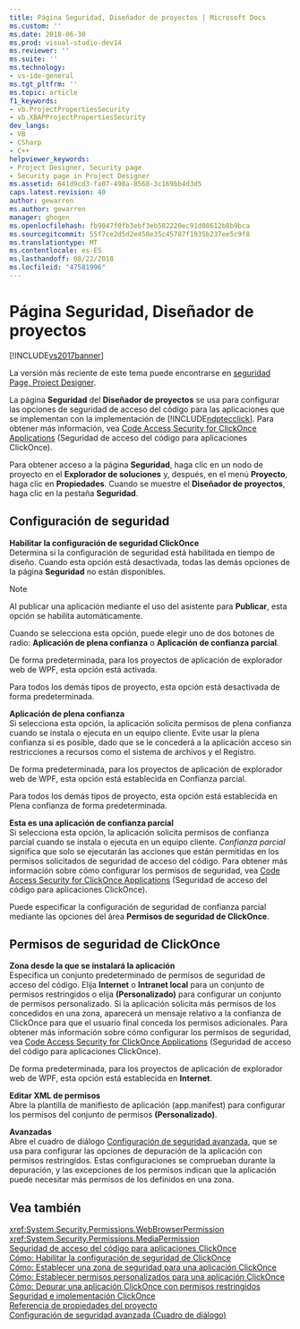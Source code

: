 ```yaml
---
title: Página Seguridad, Diseñador de proyectos | Microsoft Docs
ms.custom: ''
ms.date: 2018-06-30
ms.prod: visual-studio-dev14
ms.reviewer: ''
ms.suite: ''
ms.technology:
- vs-ide-general
ms.tgt_pltfrm: ''
ms.topic: article
f1_keywords:
- vb.ProjectPropertiesSecurity
- vb.XBAPProjectPropertiesSecurity
dev_langs:
- VB
- CSharp
- C++
helpviewer_keywords:
- Project Designer, Security page
- Security page in Project Designer
ms.assetid: 641d9cd3-fa07-498a-8568-3c169bb4d3d5
caps.latest.revision: 40
author: gewarren
ms.author: gewarren
manager: ghogen
ms.openlocfilehash: fb9047f0fb3ebf3eb582220ec91d08612b8b9bca
ms.sourcegitcommit: 55f7ce2d5d2e458e35c45787f1935b237ee5c9f8
ms.translationtype: MT
ms.contentlocale: es-ES
ms.lasthandoff: 08/22/2018
ms.locfileid: "47581996"
---
```

# <a name="security-page-project-designer"></a>Página Seguridad, Diseñador de proyectos
[!INCLUDE[vs2017banner](../../includes/vs2017banner.md)]

La versión más reciente de este tema puede encontrarse en [seguridad Page, Project Designer](https://docs.microsoft.com/visualstudio/ide/reference/security-page-project-designer).  
  
  
La página **Seguridad** del **Diseñador de proyectos** se usa para configurar las opciones de seguridad de acceso del código para las aplicaciones que se implementan con la implementación de [!INCLUDE[ndptecclick](../../includes/ndptecclick-md.md)]. Para obtener más información, vea [Code Access Security for ClickOnce Applications](../../deployment/code-access-security-for-clickonce-applications.md) (Seguridad de acceso del código para aplicaciones ClickOnce).  
  
 Para obtener acceso a la página **Seguridad**, haga clic en un nodo de proyecto en el **Explorador de soluciones** y, después, en el menú **Proyecto**, haga clic en **Propiedades**. Cuando se muestre el **Diseñador de proyectos**, haga clic en la pestaña **Seguridad**.  
  
## <a name="security-settings"></a>Configuración de seguridad  
 **Habilitar la configuración de seguridad ClickOnce**  
 Determina si la configuración de seguridad está habilitada en tiempo de diseño. Cuando esta opción está desactivada, todas las demás opciones de la página **Seguridad** no están disponibles.  
  
> [!NOTE]
>  Al publicar una aplicación mediante el uso del asistente para **Publicar**, esta opción se habilita automáticamente.  
  
 Cuando se selecciona esta opción, puede elegir uno de dos botones de radio: **Aplicación de plena confianza** o **Aplicación de confianza parcial**.  
  
 De forma predeterminada, para los proyectos de aplicación de explorador web de WPF, esta opción está activada.  
  
 Para todos los demás tipos de proyecto, esta opción está desactivada de forma predeterminada.  
  
 **Aplicación de plena confianza**  
 Si selecciona esta opción, la aplicación solicita permisos de plena confianza cuando se instala o ejecuta en un equipo cliente. Evite usar la plena confianza si es posible, dado que se le concederá a la aplicación acceso sin restricciones a recursos como el sistema de archivos y el Registro.  
  
 De forma predeterminada, para los proyectos de aplicación de explorador web de WPF, esta opción está establecida en Confianza parcial.  
  
 Para todos los demás tipos de proyecto, esta opción está establecida en Plena confianza de forma predeterminada.  
  
 **Esta es una aplicación de confianza parcial**  
 Si selecciona esta opción, la aplicación solicita permisos de confianza parcial cuando se instala o ejecuta en un equipo cliente. *Confianza parcial* significa que solo se ejecutarán las acciones que están permitidas en los permisos solicitados de seguridad de acceso del código. Para obtener más información sobre cómo configurar los permisos de seguridad, vea [Code Access Security for ClickOnce Applications](../../deployment/code-access-security-for-clickonce-applications.md) (Seguridad de acceso del código para aplicaciones ClickOnce).  
  
 Puede especificar la configuración de seguridad de confianza parcial mediante las opciones del área **Permisos de seguridad de ClickOnce**.  
  
## <a name="clickonce-security-permissions"></a>Permisos de seguridad de ClickOnce  
 **Zona desde la que se instalará la aplicación**  
 Especifica un conjunto predeterminado de permisos de seguridad de acceso del código. Elija **Internet** o **Intranet local** para un conjunto de permisos restringidos o elija **(Personalizado)** para configurar un conjunto de permisos personalizado. Si la aplicación solicita más permisos de los concedidos en una zona, aparecerá un mensaje relativo a la confianza de ClickOnce para que el usuario final conceda los permisos adicionales. Para obtener más información sobre cómo configurar los permisos de seguridad, vea [Code Access Security for ClickOnce Applications](../../deployment/code-access-security-for-clickonce-applications.md) (Seguridad de acceso del código para aplicaciones ClickOnce).  
  
 De forma predeterminada, para los proyectos de aplicación de explorador web de WPF, esta opción está establecida en **Internet**.  
  
 **Editar XML de permisos**  
 Abre la plantilla de manifiesto de aplicación (app.manifest) para configurar los permisos del conjunto de permisos **(Personalizado)**.  
  
 **Avanzadas**  
 Abre el cuadro de diálogo [Configuración de seguridad avanzada](../../ide/reference/advanced-security-settings-dialog-box.md), que se usa para configurar las opciones de depuración de la aplicación con permisos restringidos. Estas configuraciones se comprueban durante la depuración, y las excepciones de los permisos indican que la aplicación puede necesitar más permisos de los definidos en una zona.  
  
## <a name="see-also"></a>Vea también  
 <xref:System.Security.Permissions.WebBrowserPermission>   
 <xref:System.Security.Permissions.MediaPermission>   
 [Seguridad de acceso del código para aplicaciones ClickOnce](../../deployment/code-access-security-for-clickonce-applications.md)   
 [Cómo: Habilitar la configuración de seguridad de ClickOnce](../../deployment/how-to-enable-clickonce-security-settings.md)   
 [Cómo: Establecer una zona de seguridad para una aplicación ClickOnce](../../deployment/how-to-set-a-security-zone-for-a-clickonce-application.md)   
 [Cómo: Establecer permisos personalizados para una aplicación ClickOnce](../../deployment/how-to-set-custom-permissions-for-a-clickonce-application.md)   
 [Cómo: Depurar una aplicación ClickOnce con permisos restringidos](../../deployment/how-to-debug-a-clickonce-application-with-restricted-permissions.md)   
 [Seguridad e implementación ClickOnce](../../deployment/clickonce-security-and-deployment.md)   
 [Referencia de propiedades del proyecto](../../ide/reference/project-properties-reference.md)   
 [Configuración de seguridad avanzada (Cuadro de diálogo)](../../ide/reference/advanced-security-settings-dialog-box.md)



